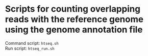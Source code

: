 # Scripts for counting overlapping reads with the reference genome using the genome annotation file

Command script: `htseq.sh` <br>
Run script: `htseq_run.sh`
